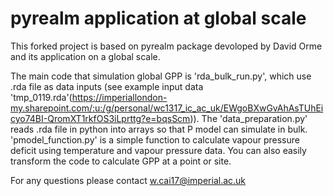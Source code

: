 # pyrealm application at global scale

This forked project is based on pyrealm package devoloped by David Orme and its application on a global scale.

The main code that simulation global GPP is 'rda_bulk_run.py', which use .rda file as data inputs (see example input data 'tmp_0119.rda'(https://imperiallondon-my.sharepoint.com/:u:/g/personal/wc1317_ic_ac_uk/EWgoBXwGvAhAsTUhEicyo74BI-QromXT1rkfOS3iLprttg?e=bqsScm)). The 'data_preparation.py' reads .rda file in python into arrays so that P model can simulate in bulk. 'pmodel_function.py' is a simple function to calculate vapour pressure deficit using temperature and vapour pressure data.
You can also easily transform the code to calculate GPP at a point or site.

For any questions please contact w.cai17@imperial.ac.uk
